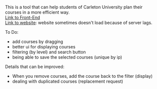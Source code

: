 This is a tool that can help students of Carleton University plan their courses in a more efficient way. 
<br>
<a href="https://github.com/Ianniu123/planner-frontend" target="_blank">Link to Front-End</a>
<br>
<a href="https://course-planner-backend.onrender.com/" target="_blank">Link to website</a>: website sometimes doesn't load because of server lags.

To Do: 
- add courses by dragging
- better ui for displaying courses
- filtering (by level) and search button
- being able to save the selected courses (unique by ip)

Details that can be improved:
- When you remove courses, add the course back to the filter (display)
- dealing with duplicated courses (replacement request)

